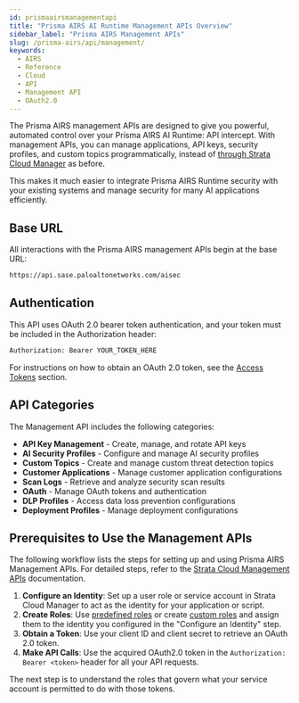 ```yaml
---
id: prismaairsmanagementapi
title: "Prisma AIRS AI Runtime Management APIs Overview"
sidebar_label: "Prisma AIRS Management APIs"
slug: /prisma-airs/api/management/
keywords:
  - AIRS
  - Reference
  - Cloud
  - API
  - Management API
  - OAuth2.0
---
```


The Prisma AIRS management APIs are designed to give you powerful, automated control over your Prisma AIRS AI Runtime: API intercept. With management APIs, you can manage applications, API keys, security profiles, and custom topics programmatically, instead of [through Strata Cloud Manager](https://docs.paloaltonetworks.com/ai-runtime-security/administration/prevent-network-security-threats/airs-apirs-manage-api-keys-profile-apps) as before.

This makes it much easier to integrate Prisma AIRS Runtime security with your existing systems and manage security for many AI applications efficiently.

## Base URL

All interactions with the Prisma AIRS management APIs begin at the base URL:

```bash
https://api.sase.paloaltonetworks.com/aisec
```

## Authentication

This API uses OAuth 2.0 bearer token authentication, and your token must be included in the Authorization header:

```bash
Authorization: Bearer YOUR_TOKEN_HERE
```

For instructions on how to obtain an OAuth 2.0 token, see the [Access Tokens](https://pan.dev/scm/docs/access-tokens/) section.

## API Categories

The Management API includes the following categories:

- **API Key Management** - Create, manage, and rotate API keys
- **AI Security Profiles** - Configure and manage AI security profiles  
- **Custom Topics** - Create and manage custom threat detection topics
- **Customer Applications** - Manage customer application configurations
- **Scan Logs** - Retrieve and analyze security scan results
- **OAuth** - Manage OAuth tokens and authentication
- **DLP Profiles** - Access data loss prevention configurations
- **Deployment Profiles** - Manage deployment configurations

## Prerequisites to Use the Management APIs

The following workflow lists the steps for setting up and using Prisma AIRS Management APIs. For detailed steps, refer to the [Strata Cloud Management APIs](https://pan.dev/scm/docs/getstarted/) documentation.

1. **Configure an Identity**: Set up a user role or service account in Strata Cloud Manager to act as the identity for your application or script.
2. **Create Roles**: Use [predefined roles](https://pan.dev/scm/docs/roles-overview/) or create [custom roles](oauth-based-authentication.md) and assign them to the identity you configured in the "Configure an Identity" step.
3. **Obtain a Token**: Use your client ID and client secret to retrieve an OAuth 2.0 token.
4. **Make API Calls**: Use the acquired OAuth2.0 token in the `Authorization: Bearer <token>` header for all your API requests.

The next step is to understand the roles that govern what your service account is permitted to do with those tokens.
